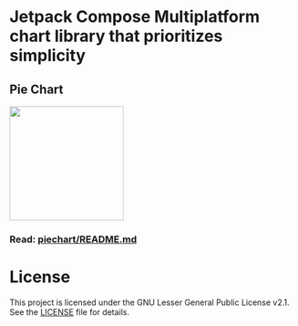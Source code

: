 # Jetpack Compose Multiplatform chart library that prioritizes simplicity

## Pie Chart
<img src="https://github.com/user-attachments/assets/a5dcc0b5-753c-4dc9-ae87-c99cd38b661e" width="200">

### Read: [piechart/README.md](piechart/README.md)

# License
This project is licensed under the GNU Lesser General Public License v2.1.
See the [LICENSE](./LICENSE) file for details.
